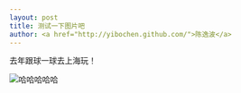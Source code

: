 ```yaml
---
layout: post
title: 测试一下图片吧
author: <a href="http://yibochen.github.com/">陈逸波</a>
---
```


去年跟球一球去上海玩！

![](../../../pic/shanghai.png "哈哈哈哈哈")